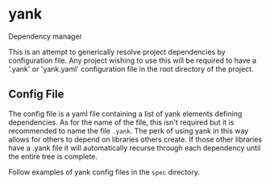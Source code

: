 # yank
Dependency manager

This is an attempt to generically resolve project dependencies by configuration file.  Any project wishing to use this will be required to have a '.yank' or 'yank.yaml' configuration file in the root directory of the project.

## Config File
The config file is a yaml file containing a list of yank elements defining dependencies.  As for the name of the file, this isn't required but it is recommended to name the file `.yank`.  The perk of using yank in this way allows for others to depend on libraries others create.  If those other libraries have a .yank file it will automatically recurse through each dependency until the entire tree is complete.

Follow examples of yank config files in the `spec` directory.
